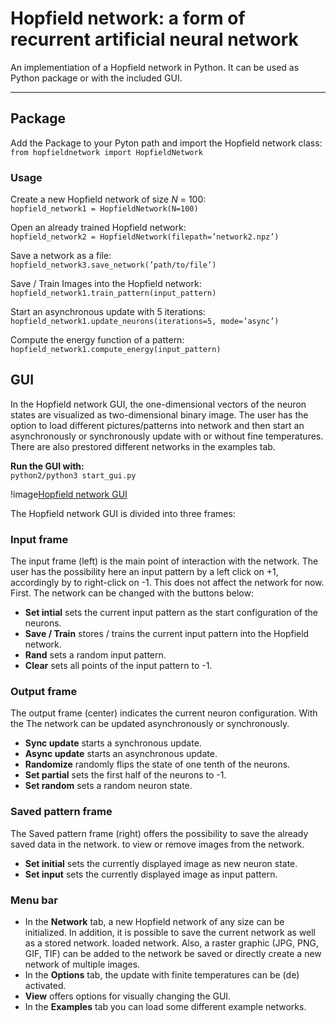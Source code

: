 # Hopfield network: a form of recurrent artificial neural network
An implementiation of a Hopfield network in Python. It can be used as Python package or with the included GUI.
****
## Package
Add the Package to your Pyton path and import the Hopfield network class:
`from hopfieldnetwork import HopfieldNetwork`

### Usage

Create a new Hopfield network of size _N_ = 100:\
`hopfield_network1 = HopfieldNetwork(N=100)`

Open an already trained Hopfield network:\
`hopfield_network2 = HopfieldNetwork(filepath=’network2.npz’)`

Save a network as a file:\
`hopfield_network3.save_network(’path/to/file’)`

Save / Train Images into the Hopfield network:\
`hopfield_network1.train_pattern(input_pattern)`

Start an asynchronous update with 5 iterations:\
`hopfield_network1.update_neurons(iterations=5, mode=’async’)`

Compute the energy function of a pattern:\
`hopfield_network1.compute_energy(input_pattern)`


## GUI

In the Hopfield network GUI, the one-dimensional vectors of the neuron states are visualized as two-dimensional binary image. The user has the option to load different pictures/patterns into network and then start an asynchronously or synchronously update with or without fine temperatures. There are also prestored different networks in the examples tab.


**Run the GUI with:**\
`python2/python3 start_gui.py`

!image[Hopfield network GUI](hopfieldnetwork/examples/project4/latex/images/gui_screenshot.png?raw=true)

The Hopfield network GUI is divided into three frames:

### Input frame
The input frame (left) is the main point of interaction with the network. The user has the possibility here an input pattern by a left click on +1, accordingly by to right-click on -1. This does not affect the network for now. First. The network can be changed with the buttons below:
- **Set intial** sets the current input pattern as the start configuration of the neurons.
- **Save / Train** stores / trains the current input pattern into the Hopfield network.
- **Rand** sets a random input pattern.
- **Clear** sets all points of the input pattern to -1.

### Output frame
The output frame (center) indicates the current neuron configuration. With the
The network can be updated asynchronously or synchronously.
- **Sync update** starts a synchronous update.
- **Async update** starts an asynchronous update.
- **Randomize** randomly flips the state of one tenth of the neurons.
- **Set partial** sets the first half of the neurons to -1.
- **Set random** sets a random neuron state.

### Saved pattern frame
The Saved pattern frame (right) offers the possibility to save the already saved data in the network.
to view or remove images from the network.
- **Set initial** sets the currently displayed image as new neuron state.
- **Set input** sets the currently displayed image as input pattern.

### Menu bar
- In the **Network** tab, a new Hopfield network of any size can be initialized.
In addition, it is possible to save the current network as well as a stored network.
loaded network. Also, a raster graphic (JPG, PNG, GIF, TIF) can be added to the network
be saved or directly create a new network of multiple images.
- In the **Options** tab, the update with finite temperatures can be (de) activated.
- **View** offers options for visually changing the GUI.
- In the **Examples** tab you can load some different example networks.